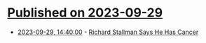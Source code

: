 # [Published on 2023-09-29](index.md)

* [2023-09-29, 14:40:00](https://news.slashdot.org/story/23/09/29/1431234/richard-stallman-says-he-has-cancer?utm_source=rss1.0mainlinkanon&utm_medium=feed) - [ Richard Stallman Says He Has Cancer](https://news.slashdot.org/story/23/09/29/1431234/richard-stallman-says-he-has-cancer?utm_source=rss1.0mainlinkanon&utm_medium=feed)
